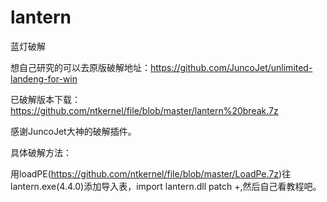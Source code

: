 # lantern
蓝灯破解

想自己研究的可以去原版破解地址：https://github.com/JuncoJet/unlimited-landeng-for-win

已破解版本下载：https://github.com/ntkernel/file/blob/master/lantern%20break.7z

感谢JuncoJet大神的破解插件。

具体破解方法：

用loadPE(https://github.com/ntkernel/file/blob/master/LoadPe.7z)往lantern.exe(4.4.0)添加导入表，import lantern.dll patch +,然后自己看教程吧。
